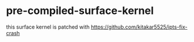 # pre-compiled-surface-kernel
this surface kernel is patched with https://github.com/kitakar5525/ipts-fix-crash
